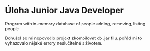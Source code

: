 # Úloha Junior Java Developer
Program with in-memory database of people
adding, removing, listing people


Bohužel se mi nepovedlo projekt zkompilovat do .jar filu, pořád mi to vyhazovalo nějaké errory neslučitelné s životem.
